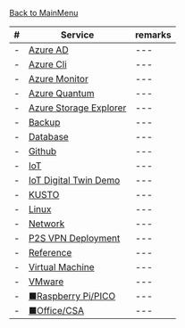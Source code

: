 [Back to MainMenu](https://github.com/kanesato/Private-Usage/tree/for-work-pc)

|#|Service|remarks|
|---|---|---|
|-|[Azure AD](./articles/AzureAD.md)|---|
|-|[Azure Cli](./articles/AzureCli.md)|---|
|-|[Azure Monitor](./articles/AzureMonitor.md)|---|
|-|[Azure Quantum](./articles/AzureQuantum.md)|---|
|-|[Azure Storage Explorer](./articles/Using_PEP.md)|---|
|-|[Backup](./articles/Backup.md)|---|
|-|[Database](./articles/AzureDatabase.md)|---|
|-|[Github](./articles/github.md)|---|
|-|[IoT](./articles/IoT.md)|---|
|-|[IoT Digital Twin Demo](./articles/IoTDigitalTwinDemo.md)|---|
|-|[KUSTO](./articles/KUSTOクエリ.md)|---|
|-|[Linux](./articles/Linux.md)|---|
|-|[Network](./articles/network.md)|---|
|-|[P2S VPN Deployment](./articles/P2SVPN構築.md)|---|
|-|[Reference](./articles/Reference.md)|---|
|-|[Virtual Machine](./articles/VM.md)|---|
|-|[VMware](./articles/VMware.md)|---|
|-|[■Raspberry Pi/PICO](./articles/RasPi.md)|---|
|-|[■Office/CSA](./articles/csa.md)|---|





